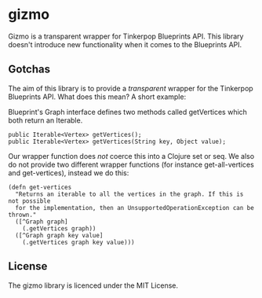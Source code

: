 # gizmo
Gizmo is a transparent wrapper for Tinkerpop Blueprints API. This library doesn't introduce new functionality when it comes to the Blueprints API.

## Gotchas
The aim of this library is to provide a *transparent* wrapper for the Tinkerpop Blueprints API. What does this mean? A short example:

Blueprint's Graph interface defines two methods called getVertices which both return an Iterable<Vertex>. 

```
public Iterable<Vertex> getVertices();
public Iterable<Vertex> getVertices(String key, Object value);
```

Our wrapper function does *not* coerce this into a Clojure set or seq. We also do not provide two different wrapper functions (for instance get-all-vertices and get-vertices), instead we do this:

```
(defn get-vertices
  "Returns an iterable to all the vertices in the graph. If this is not possible 
  for the implementation, then an UnsupportedOperationException can be thrown."
  ([^Graph graph] 
    (.getVertices graph))
  ([^Graph graph key value]
    (.getVertices graph key value)))
```

## License
The gizmo library is licenced under the MIT License.

